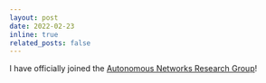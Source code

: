 ```yaml
---
layout: post
date: 2022-02-23
inline: true
related_posts: false
---
```


I have officially joined the [Autonomous Networks Research Group](https://anrg.usc.edu/www/)!
